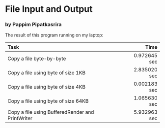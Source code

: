 # File Input and Output
### by Pappim Pipatkasrira

The result of this program running on my laptop:

|Task                                             |Time         |
|:------------------------------------------------|------------:|
|Copy a file byte-by-byte                         |0.972645 sec |
|Copy a file using byte of size 1KB               |2.835020 sec |
|Copy a file using byte of size 4KB               |0.002183 sec |
|Copy a file using byte of size 64KB              |1.065630 sec |
|Copy a file using BufferedRender and PrintWriter |5.932963 sec |
